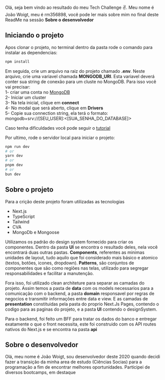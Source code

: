 Olá, seja bem vindo ao resultado do meu Tech Challenge :v:. Meu nome é João Woigt, meu é rm356898, você pode ler
mais sobre mim no final deste ReadMe na sessão **Sobre o desenvolvedor**

## Iniciando o projeto

Apos clonar o projeto, no terminal dentro da pasta rode o comando para instalar as dependencias:

```bash
npm install
```

Em seguida, crie um arquivo na raiz do projeto chamado **.env**. Neste arquivo, crie uma variavel chamada **MONGODB_URI**. Esta variavel deverá conter sua string de conexão para um cluste no MongoDB. Para isso você vai precisar: <br>
1- criar uma conta no [MongoDB](https://www.mongodb.com/pt-br) <br>
2- Iniciar um cluster <br>
3- Na tela inicial, clique em **connect**<br>
4- No modal que será aberto, clique em **Drivers**<br>
5- Copie sua connection string, ela terá o formato: mongodb+srv://[SEU_USER]:<[SUA_SENHA_DO_DATABASE]><br>

Caso tenha dificuldades você pode seguir o [tutorial](https://www.mongodb.com/pt-br/developer/languages/javascript/nextjs-with-mongodb/)

Por ultimo, rode o servidor local para iniciar o projeto:

```bash
npm run dev
# or
yarn dev
# or
pnpm dev
# or
bun dev
```

## Sobre o projeto <br>

Para a crição deste projeto foram utilizadas as tecnologias

- Next.js
- TypeScript
- Tailwind
- CVA
- MongoDb e Mongoose

Utilizamos os padrão do design system fornecido para criar os componentes. Dentro da pasta **UI** se encontra o resultado deles, nela você encontrará duas outras pastas. **Components**, referentes as minimas unidades de layout, tudo aquilo que foi considerado mais básico e atomico (textos, botões, icones, dropdown). **Patterns**, são conjuntos de componentes que são como regiões nas telas, utilizado para segregar responsabilidades e facilitar a manutenção.

Fora isso, foi utilizado clean architeture para separar as camadas do projeto. Assim temos a pasta de **data** com os models necessarios para a comunicação com o backend, a pasta **domain** responsavel por regras de negocios e transmitir informações entre data e view. E as camadas de **presentation** constituidas pela pasta do proprio Next.Js Pages, contendo o codigo para as paginas do projeto, e a pasta **UI** contendo o designSystem.

Para o backend, foi feito um BFF para tratar os dados do banco e entregar exatamente o que o front necessita, este foi construido com os API routes nativos do Next.js e se encontra na pasta **api**

## Sobre o desenvolvedor

Olá, meu nome é João Woigt, sou desenvolvedor deste 2020 quando decidi fazer a transição da minha area de estudo (Ciências Socias) para a programação a fim de encontrar melhores oportunidades. Participei de diversos bootcamps, em destaque
